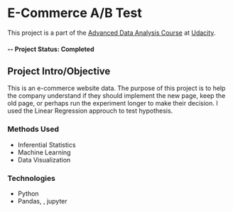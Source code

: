 # E-Commerce A/B Test
This project is a part of the [Advanced Data Analysis Course](https://egfwd.com/specializtion/data-analysis-advanced/) at [Udacity](https://www.udacity.com/).

#### -- Project Status: Completed

## Project Intro/Objective
This is an e-commerce website data. The purpose of this project is to help the company understand if they should implement the new page, keep the old page, or perhaps run the experiment longer to make their decision. I used the Linear Regression approuch to test hypothesis.

### Methods Used
* Inferential Statistics
* Machine Learning
* Data Visualization

### Technologies
* Python
* Pandas, , jupyter
